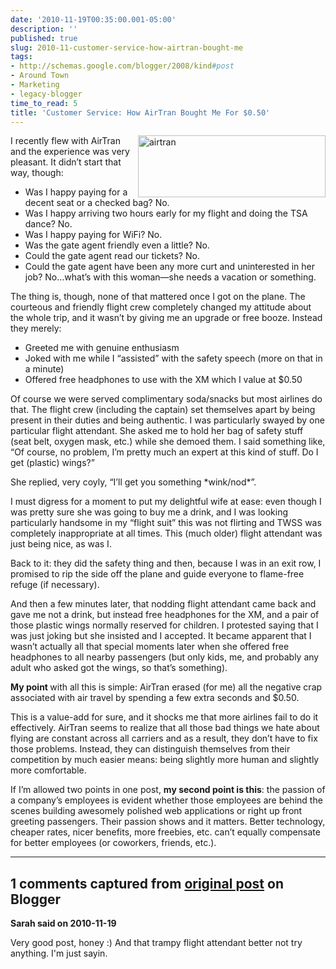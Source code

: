 ```yaml
---
date: '2010-11-19T00:35:00.001-05:00'
description: ''
published: true
slug: 2010-11-customer-service-how-airtran-bought-me
tags:
- http://schemas.google.com/blogger/2008/kind#post
- Around Town
- Marketing
- legacy-blogger
time_to_read: 5
title: 'Customer Service: How AirTran Bought Me For $0.50'
---
```


<p><img align="right" alt="airtran" height="99" src="http://lh6.ggpht.com/_IKD9WtY5kxU/TOYMk7-gzjI/AAAAAAAABQ0/xF2n6HF_fXg/airtran%5B2%5D.png" style="margin: 0px; display: inline; float: right;" title="airtran" width="300" />I recently flew with AirTran and the experience was very pleasant. It didn’t start that way, though:</p>  <ul>   <li>Was I happy paying for a decent seat or a checked bag? No.</li>    <li>Was I happy arriving two hours early for my flight and doing the TSA dance? No.</li>    <li>Was I happy paying for WiFi? No.</li>    <li>Was the gate agent friendly even a little? No.</li>    <li>Could the gate agent read our tickets? No.</li>    <li>Could the gate agent have been any more curt and uninterested in her job? No…what’s with this woman—she needs a vacation or something.</li> </ul>
<p>The thing is, though, none of that mattered once I got on the plane. The courteous and friendly flight crew completely changed my attitude about the whole trip, and it wasn’t by giving me an upgrade or free booze. Instead they merely:</p>  <ul>   <li>Greeted me with genuine enthusiasm</li>    <li>Joked with me while I “assisted” with the safety speech (more on that in a minute)</li>    <li>Offered free headphones to use with the XM which I value at $0.50</li> </ul>
<p>Of course we were served complimentary soda/snacks but most airlines do that. The flight crew (including the captain) set themselves apart by being present in their duties and being authentic. I was particularly swayed by one particular flight attendant. She asked me to hold her bag of safety stuff (seat belt, oxygen mask, etc.) while she demoed them. I said something like, “Of course, no problem, I’m pretty much an expert at this kind of stuff. Do I get (plastic) wings?”</p>
<p>She replied, very coyly, “I’ll get you something *wink/nod*”.</p>
<p>I must digress for a moment to put my delightful wife at ease: even though I was pretty sure she was going to buy me a drink, and I was looking particularly handsome in my “flight suit” this was not flirting and TWSS was completely inappropriate at all times. This (much older) flight attendant was just being nice, as was I.</p>
<p>Back to it: they did the safety thing and then, because I was in an exit row, I promised to rip the side off the plane and guide everyone to flame-free refuge (if necessary). </p>
<p>And then a few minutes later, that nodding flight attendant came back and gave me not a drink, but instead free headphones for the XM, and a pair of those plastic wings normally reserved for children. I protested saying that I was just joking but she insisted and I accepted. It became apparent that I wasn’t actually all that special moments later when she offered free headphones to all nearby passengers (but only kids, me, and probably any adult who asked got the wings, so that’s something).</p>
<p><strong>My point </strong>with all this is simple: AirTran erased (for me) all the negative crap associated with air travel by spending a few extra seconds and $0.50. </p>
<p>This is a value-add for sure, and it shocks me that more airlines fail to do it effectively. AirTran seems to realize that all those bad things we hate about flying are constant across all carriers and as a result, they don’t have to fix those problems. Instead, they can distinguish themselves from their competition by much easier means: being slightly more human and slightly more comfortable.</p>
<p>If I’m allowed two points in one post, <strong>my second point is this</strong>: the passion of a company’s employees is evident whether those employees are behind the scenes building awesomely polished web applications or right up front greeting passengers. Their passion shows and it matters. Better technology, cheaper rates, nicer benefits, more freebies, etc. can’t equally compensate for better employees (or coworkers, friends, etc.).</p>

---

## 1 comments captured from [original post](https://blog.wassupy.com/2010/11/customer-service-how-airtran-bought-me.html) on Blogger

**Sarah said on 2010-11-19**

Very good post, honey :)  And that trampy flight attendant better not try anything.  I'm just sayin.

